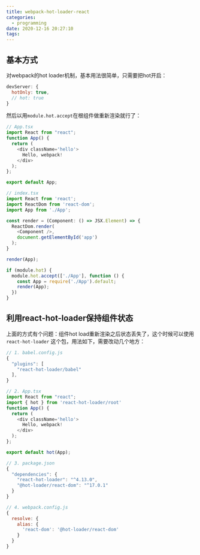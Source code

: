 ```yaml
---
title: webpack-hot-loader-react
categories:
  - programming
date: 2020-12-16 20:27:10
tags:
---
```


## 基本方式

对webpack的hot loader机制，基本用法很简单，只需要把hot开启：
```javascript
devServer: {
  hotOnly: true,
  // hot: true
}
```
然后以用`module.hot.accept`在根组件做重新渲染就行了：
```javascript
// App.tsx
import React from "react";
function App() {
  return (
    <div className='hello'>
      Hello, webpack!
    </div>
  );
};

export default App;
```

```javascript
// index.tsx
import React from 'react';
import ReactDom from 'react-dom';
import App from './App';

const render = (Component: () => JSX.Element) => {
  ReactDom.render(
    <Component />,
    document.getElementById('app')
  );
}

render(App);

if (module.hot) {
  module.hot.accept(['./App'], function () {
    const App = require('./App').default;
    render(App);
  })
}
```

## 利用react-hot-loader保持组件状态

上面的方式有个问题：组件hot load重新渲染之后状态丢失了，这个时候可以使用`react-hot-loader`
这个包，用法如下，需要改动几个地方：

```javascript
// 1. babel.config.js
{
  "plugins": [
    "react-hot-loader/babel"
  ],
}
```

```javascript
// 2. App.tsx
import React from "react";
import { hot } from 'react-hot-loader/root'
function App() {
  return (
    <div className='hello'>
      Hello, webpack!
    </div>
  );
};

export default hot(App);
```

```javascript
// 3. package.json
{
  "dependencies": {
    "react-hot-loader": "^4.13.0",
    "@hot-loader/react-dom": "^17.0.1"
  }
}
```

```javascript
// 4. webpack.config.js
{
  resolve: {
    alias: {
      'react-dom': '@hot-loader/react-dom'
    }
  }
}
```